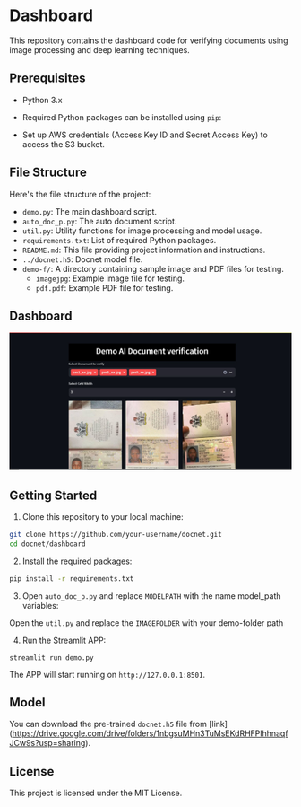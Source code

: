 # Dashboard

This repository contains the dashboard code for verifying documents using image processing and deep learning techniques.

## Prerequisites

- Python 3.x
- Required Python packages can be installed using `pip`:

- Set up AWS credentials (Access Key ID and Secret Access Key) to access the S3 bucket.

## File Structure

Here's the file structure of the project:

- `demo.py`: The main dashboard script.
- `auto_doc_p.py`: The auto document script.
- `util.py`: Utility functions for image processing and model usage.
- `requirements.txt`: List of required Python packages.
- `README.md`: This file providing project information and instructions.
- `../docnet.h5`: Docnet model file.
- `demo-f/`: A directory containing sample image and PDF files for testing.
  - `imagejpg`: Example image file for testing.
  - `pdf.pdf`: Example PDF file for testing.

## Dashboard

![image of the dashboard](https://github.com/ola0x/docnet/blob/main/dashboard/demo-f/web-dashboard.JPG)


## Getting Started

1. Clone this repository to your local machine:
```bash
git clone https://github.com/your-username/docnet.git
cd docnet/dashboard
```

2. Install the required packages:
```bash
pip install -r requirements.txt
```

3. Open `auto_doc_p.py` and replace `MODELPATH` with the name model_path variables:

  Open the `util.py` and replace the `IMAGEFOLDER` with your demo-folder path

4. Run the Streamlit APP:

```
streamlit run demo.py
```

The APP will start running on `http://127.0.0.1:8501`.

## Model
You can download the pre-trained `docnet.h5` file from [link] (https://drive.google.com/drive/folders/1nbgsuMHn3TuMsEKdRHFPlhhnaqfJCw9s?usp=sharing).

## License

This project is licensed under the MIT License.







